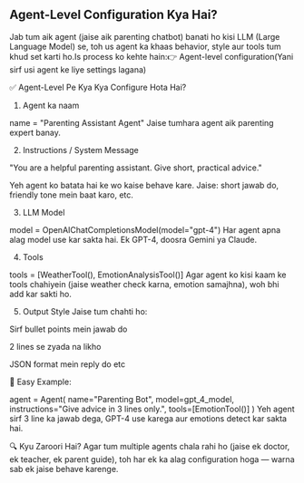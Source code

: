  Agent-Level Configuration Kya Hai?
 -----------------------------------

Jab tum aik agent (jaise aik parenting chatbot) banati ho kisi LLM (Large Language Model) se, toh us agent ka khaas behavior, style aur tools tum khud set karti ho.Is process ko kehte hain:👉 Agent-level configuration(Yani sirf usi agent ke liye settings lagana)

✅ Agent-Level Pe Kya Kya Configure Hota Hai?
1. Agent ka naam

name = "Parenting Assistant Agent"
Jaise tumhara agent aik parenting expert banay.

2. Instructions / System Message

"You are a helpful parenting assistant. Give short, practical advice."

Yeh agent ko batata hai ke wo kaise behave kare.
Jaise: short jawab do, friendly tone mein baat karo, etc.

3. LLM Model

model = OpenAIChatCompletionsModel(model="gpt-4")
Har agent apna alag model use kar sakta hai. Ek GPT-4, doosra Gemini ya Claude.

4. Tools

tools = [WeatherTool(), EmotionAnalysisTool()]
Agar agent ko kisi kaam ke tools chahiyein (jaise weather check karna, emotion samajhna), woh bhi add kar sakti ho.

5. Output Style
Jaise tum chahti ho:

Sirf bullet points mein jawab do

2 lines se zyada na likho

JSON format mein reply do etc

🧠 Easy Example:

agent = Agent(
    name="Parenting Bot",
    model=gpt_4_model,
    instructions="Give advice in 3 lines only.",
    tools=[EmotionTool()]
)
Yeh agent sirf 3 line ka jawab dega, GPT-4 use karega aur emotions detect kar sakta hai.

🔍 Kyu Zaroori Hai?
Agar tum multiple agents chala rahi ho (jaise ek doctor, ek teacher, ek parent guide), toh har ek ka alag configuration hoga — warna sab ek jaise behave karenge.